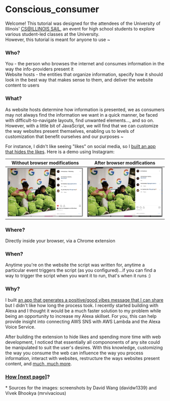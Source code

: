 # Conscious_consumer

<p>Welcome! This tutorial was designed for the attendees of the University of Illinois' <a href="https://sail.cs.illinois.edu/">CS@ILLINOIS SAIL</a>, an event for high school students to explore various student-led classes at the University.
  <br>However, this tutorial is meant for anyone to use ~
</p>

### Who?

<p>
You - the person who browses the internet and consumes information in the way the info-providers present it
<br>Website hosts - the entities that organize information, specify how it should look in the best way that makes sense 
  to them, and deliver the website content to users
</p>

### What?

<p>
  As website hosts determine how information is presented, we as consumers may not always find the information we want in a quick manner, be faced with difficult-to-navigate layouts, find unwanted elements..., and so on. 
  <br>
  However, with a little bit of JavaScript, we will find that we can customize the way websites present themselves, enabling us to levels of customization that benefit ourselves and our purposes ~
</p>

For instance, I didn't like seeing "likes" on social media, so I <a href="https://chrome.google.com/webstore/detail/likefree/hejgbghjhjiilikhjinpbooockoiipek">built an app that hides the likes</a>. Here is a demo using Instagram:

Without browser modifications | After browser modifications
:-:|:-:
![](beforeLikeFree.png)  |  ![](afterLikeFree.png)

### Where?

<p>
Directly inside your browser, via a Chrome extension
</p>

### When?

<p>
Anytime you're on the website the script was written for, anytime a particular event triggers the script (as you configured)...if you can find a way to trigger the script when you want it to run, that's when it runs :)
</p>

### Why?

<p>
I built <a href="https://play.google.com/store/apps/details?id=com.mrvivacious.android.fortuneballll">an app that generates a positive/good vibes message that I can share</a> but I didn't like how long the process took. I recently started building with Alexa and I thought it would be a much faster solution to my problem while being an opportunity to increase my Alexa skillset.
For you, this can help provide insight into connecting AWS SNS with AWS Lambda and the Alexa Voice Service.
  
  After building the extension to hide likes and spending more time with web development, I noticed that essentially all compononents of any site could be manipulated to suit the user's desires. With this knowledge, customizing the way you consume the web can influence the way you process information, interact with websites, restructure the ways websites present content, and <a href="https://chrome.google.com/webstore/detail/porno-porn-blocker-beta/fnfchnplgejcfmphhboehhlpcjnjkomp">much, much more</a>.
</p>

### <a href="https://github.com/mrvivacious/AWS_Lambda_and_SNS/blob/master/page0.md">How [next page]</a>?

<p>
* Sources for the images: screenshots by David Wang (davidw1339) and Vivek Bhookya (mrvivacious)
</p>
